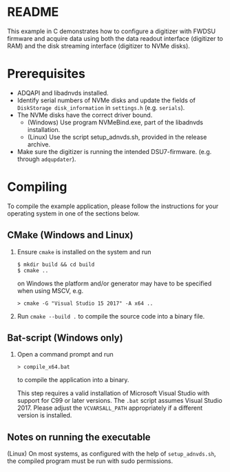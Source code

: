# README

This example in C demonstrates how to configure a digitizer with FWDSU firmware and acquire data using both the data readout interface (digitizer to RAM) and the disk streaming interface (digitizer to NVMe disks).

# Prerequisites
   - ADQAPI and libadnvds installed.
   - Identify serial numbers of NVMe disks and update the fields of `DiskStorage disk_information` in `settings.h` (e.g. `serials`).
   - The NVMe disks have the correct driver bound.
     - (Windows) Use program NVMeBind.exe, part of the libadnvds installation.
     - (Linux) Use the script setup_adnvds.sh, provided in the release archive.
   - Make sure the digitizer is running the intended DSU7-firmware. (e.g. through `adqupdater`).

# Compiling

To compile the example application, please follow the instructions for your
operating system in one of the sections below.

## CMake (Windows and Linux)
1. Ensure `cmake` is installed on the system and run
   ```
   $ mkdir build && cd build
   $ cmake ..
   ```
   on Windows the platform and/or generator may have to be specified when using MSCV, e.g.
   ```
   > cmake -G "Visual Studio 15 2017" -A x64 ..
   ```

2. Run `cmake --build .` to compile the source code into a binary file.


## Bat-script (Windows only)

1. Open a command prompt and run
   ```
   > compile_x64.bat
   ```
   to compile the application into a binary.

   This step requires a valid installation of Microsoft Visual Studio with
   support for C99 or later versions. The `.bat` script assumes Visual Studio
   2017. Please adjust the `VCVARSALL_PATH` appropriately if a different version
   is installed.

## Notes on running the executable
(Linux) On most systems, as configured with the help of `setup_adnvds.sh`, the compiled program must be run with sudo permissions.
